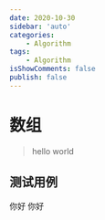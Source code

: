 ```yaml
---
date: 2020-10-30
sidebar: 'auto'
categories: 
    - Algorithm
tags: 
    - Algorithm
isShowComments: false
publish: false
---
```


# 数组

> hello world

## 测试用例

你好 你好

